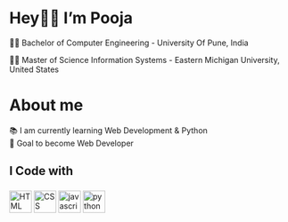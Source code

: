 # Hey👋🏻 I’m Pooja <br>

👩‍🎓 Bachelor of Computer Engineering - University Of Pune, India 

👩‍🎓 Master of Science  Information Systems - Eastern Michigan University, United States 


# About me <br>

📚 I am currently learning Web Development & Python <br>
🎯 Goal to become Web Developer <br>


<h2 align="left">I Code with</h2>

###

<div align="left">
  
 <img src="https://cdn.jsdelivr.net/gh/devicons/devicon@latest/icons/html5/html5-original.svg" height="40" width="40" alt="HTML logo" />
 <img src="https://cdn.jsdelivr.net/gh/devicons/devicon@latest/icons/css3/css3-original.svg" height="40" width="40" alt="CSS logo" />
 <img src="https://cdn.jsdelivr.net/gh/devicons/devicon/icons/javascript/javascript-original.svg" height="40" width="40" alt="javascript logo"  />
 <img src="https://cdn.jsdelivr.net/gh/devicons/devicon/icons/python/python-original.svg" height="40" width="40" alt="python logo"  />

</div>

###

